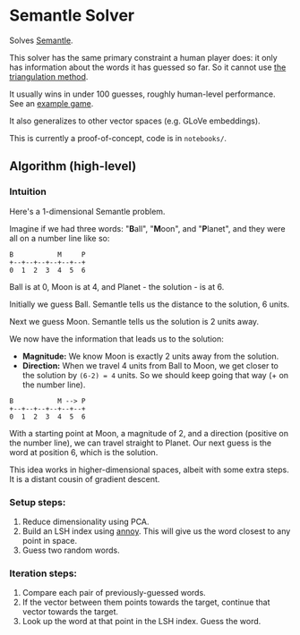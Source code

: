 # Semantle Solver

Solves [Semantle](https://semantle.novalis.org/).

This solver has the same primary constraint a human player does: it only has information about the words it has guessed so far. So it cannot use [the triangulation method](https://www.github.com/manimino/semantle-crab). 

It usually wins in under 100 guesses, roughly human-level performance. See an [example game](docs/game.md).

It also generalizes to other vector spaces (e.g. GLoVe embeddings).

This is currently a proof-of-concept, code is in `notebooks/`.

## Algorithm (high-level)

### Intuition

Here's a 1-dimensional Semantle problem. 

Imagine if we had three words: "**B**all", "**M**oon", and "**P**lanet", and they were all on a number line like so:

```
B           M     P
+--+--+--+--+--+--+
0  1  2  3  4  5  6
```
Ball is at 0, Moon is at 4, and Planet - the solution - is at 6.

Initially we guess Ball. Semantle tells us the distance to the solution, 6 units.

Next we guess Moon. Semantle tells us the solution is 2 units away. 

We now have the information that leads us to the solution:
- **Magnitude:** We know Moon is exactly 2 units away from the solution. 
- **Direction:** When we travel 4 units from Ball to Moon, we get closer to the solution by `(6-2) = 4` units. So we should keep going that way (+ on the number line).

```
B           M --> P
+--+--+--+--+--+--+
0  1  2  3  4  5  6
```

With a starting point at Moon, a magnitude of 2, and a direction (positive on the number line), we can travel straight to Planet. Our next guess is the word at position 6, which is the solution.

This idea works in higher-dimensional spaces, albeit with some extra steps. It is a distant cousin of gradient descent.

### Setup steps:
1. Reduce dimensionality using PCA.
1. Build an LSH index using [annoy](https://github.com/spotify/annoy). This will give us the word closest to any point in space.
1. Guess two random words.

### Iteration steps:
1. Compare each pair of previously-guessed words. 
1. If the vector between them points towards the target, continue that vector towards the target.
1. Look up the word at that point in the LSH index. Guess the word.
